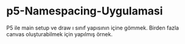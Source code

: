 # p5-Namespacing-Uygulamasi
P5 ile main setup ve draw ı sınıf yapısının içine gömmek. Birden fazla canvas oluşturabilmek için yapılmış örnek.
